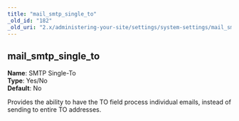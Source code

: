 ```yaml
---
title: "mail_smtp_single_to"
_old_id: "182"
_old_uri: "2.x/administering-your-site/settings/system-settings/mail_smtp_single_to"
---
```


mail\_smtp\_single\_to
----------------------

**Name**: SMTP Single-To   
**Type**: Yes/No   
**Default**: No

Provides the ability to have the TO field process individual emails, instead of sending to entire TO addresses.